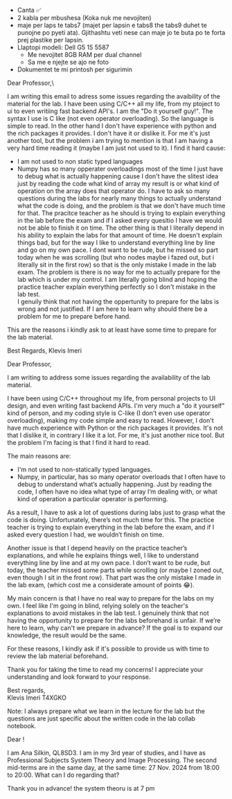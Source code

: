 - Canta ✅
- 2 kabla per mbushesa (Koka nuk me nevojiten)
- maje per laps te tabs7 (majet per lapsin e tabs8 the tabs9 duhet te punojne po pyeti ata). Gjithashtu veti nese can maje jo te buta po te forta prej plastike per lapsin.
- Llaptopi modeli: Dell G5 15 5587
	 - Me nevojitet 8GB RAM per dual channel
	 - Sa me e njejte se ajo ne foto
- Dokumentet te mi printosh per sigurimin


Dear Professor,\

I am writing this email to adress some issues regarding the avaibility of the material for the lab. 
I have been using C/C++ all my life, from my ptoject to ui to even writiing fast backend API's. I am the "Do it yourself guy!". The syntax I use is C like (not even operator overloading). So the language is simple to read. 
In the other hand I don't have experience with python and the rich packages it provides. I don't have it or dislike it. For me it's just another tool, but the problem i am trying to mention is that I am having a very hard time reading it (maybe I am just not used to it). I find it hard cause:
- I am not used to non static typed languages
- Numpy has so many opperater overloadings most of the time I just have to debug what is actually happening cause I don't have the slitest idea just by reading the code what kind of array my result is or what kind of operation on the array does that operator do.
I have to ask so many questions during the labs for nearly many things to actually understand what the code is doing, and the problem is that we don't have much time for that. The pracitce teacher as he should is trying to explain everything in the lab before the exam and if I asked every quesitio I have we would not be able to finish it on time. 
The other thing is that I literally depend in his ability to explain the labs for that amount of time. He doesn't explain things bad, but for the way I like to understand everything line by line and go on my own pace. I dont want to be rude, but he missed so part today when he was scrolling (but who nodes maybe i fazed out, but i literally sit in the first row) so that is the only mistake I made in the lab exam. 
The problem is there is no way for me to actually prepare for the lab which is under my control. I am literally going blind and hoping the practice teacher explain everything perfectly so I don't mistake in the lab test.  
I genuily think that not having the oppertunity to prepare for the labs is wrong and not justified. If I am here to learn why should there be a problem for me to prepare before hand.

This are the reasons i kindly ask to at least have some time to prepare for the lab material.

Best Regards, 
Klevis Imeri


Dear Professor,

I am writing to address some issues regarding the availability of the lab material.

I have been using C/C++ throughout my life, from personal projects to UI design, and even writing fast backend APIs. I'm very much a "do it yourself" kind of person, and my coding style is C-like (I don't even use operator overloading), making my code simple and easy to read. However, I don't have much experience with Python or the rich packages it provides. It's not that I dislike it, in contrary I like it a lot. For me, it's just another nice tool. But the problem I'm facing is that I find it hard to read.

The main reasons are:

- I'm not used to non-statically typed languages.
- Numpy, in particular, has so many operator overloads that I often have to debug to understand what’s actually happening. Just by reading the code, I often have no idea what type of array I’m dealing with, or what kind of operation a particular operator is performing.

As a result, I have to ask a lot of questions during labs just to grasp what the code is doing. Unfortunately, there’s not much time for this. The practice teacher is trying to explain everything in the lab before the exam, and if I asked every question I had, we wouldn’t finish on time.

Another issue is that I depend heavily on the practice teacher’s explanations, and while he explains things well, I like to understand everything line by line and at my own pace. I don’t want to be rude, but today, the teacher missed some parts while scrolling (or maybe I zoned out, even though I sit in the front row). That part was the only mistake I made in the lab exam, (which cost me a considerate amount of points 😂).

My main concern is that I have no real way to prepare for the labs on my own. I feel like I'm going in blind, relying solely on the teacher's explanations to avoid mistakes in the lab test. I genuinely think that not having the opportunity to prepare for the labs beforehand is unfair. If we’re here to learn, why can't we prepare in advance? If the goal is to expand our knowledge, the result would be the same.

For these reasons, I kindly ask if it's possible to provide us with time to review the lab material beforehand.

Thank you for taking the time to read my concerns! I appreciate your understanding and look forward to your response.

Best regards,  
Klevis Imeri
T4XGKO

Note:
I always prepare what we learn in the lecture for the lab but the questions are just specific about the written code in the lab collab notebook.



Dear !

I am Ana Silkin, QL8SD3. I am in my 3rd year of studies, and I have as Professional Subjects System Theory and Image Processing. The second mid-terms are in the same day, at the same time: 27 Nov. 2024 from 18:00 to 20:00. What can I do regarding that?

Thank you in advance!
the system theoru is at 7 pm